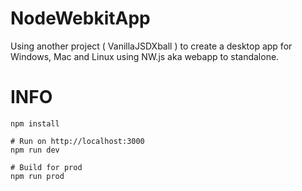 # NodeWebkitApp
Using another project ( VanillaJSDXball ) to create a desktop app for Windows, Mac and Linux using NW.js aka webapp to standalone.            
                                                                  
# INFO
```
npm install

# Run on http://localhost:3000
npm run dev

# Build for prod
npm run prod
```
